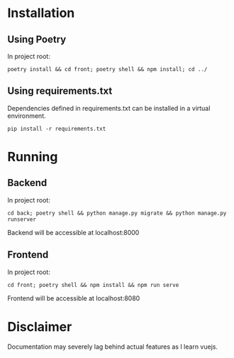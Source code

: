 # Installation
## Using Poetry
In project root:
```commandline
poetry install && cd front; poetry shell && npm install; cd ../
```
## Using requirements.txt
Dependencies defined in requirements.txt can be installed in a virtual environment.
```commandline
pip install -r requirements.txt
```

# Running
## Backend
In project root:
```commandline
cd back; poetry shell && python manage.py migrate && python manage.py runserver
```
Backend will be accessible at localhost:8000
## Frontend
In project root:
```commandline
cd front; poetry shell && npm install && npm run serve
```
Frontend will be accessible at localhost:8080

# Disclaimer
Documentation may severely lag behind actual features as I learn vuejs.
